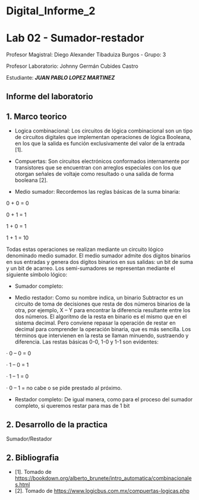 # Digital_Informe_2

# Lab 02 - Sumador-restador

Profesor Magistral: Diego Alexander Tibaduiza Burgos - Grupo: 3

Profesor Laboratorio: Johnny Germán Cubides Castro 

Estudiante: _**JUAN PABLO LOPEZ MARTINEZ**_


## Informe del laboratorio 

## 1. Marco teorico

* Logica combinacional: Los circuitos de lógica combinacional son un tipo de circuitos digitales que implementan operaciones de lógica Booleana, en los que la salida es función exclusivamente del valor de la entrada [1].

* Compuertas: Son circuitos electrónicos conformados internamente por transistores que se encuentran con arreglos especiales con los que otorgan señales de voltaje como resultado o una salida de forma booleana [2].
  
* Medio sumador: Recordemos  las  reglas  básicas  de  la  suma binaria:

0 + 0 = 0 

0 + 1 = 1 

1 + 0 = 1 

1 + 1 = 10 

Todas estas operaciones se realizan mediante un circuito lógico denominado medio sumador. El medio sumador admite dos dígitos binarios en sus entradas y genera dos dígitos binarios en  sus  salidas:  un  bit  de  suma  y  un  bit  de acarreo.  Los  semi-sumadores  se  representan mediante el siguiente símbolo lógico: 


  
* Sumador completo:

* Medio restador: Como su nombre indica, un binario Subtractor es un circuito de toma de decisiones que resta de dos números binarios de la otra, por ejemplo, X – Y para encontrar la diferencia resultante entre los dos números. El algoritmo de la resta en binario es el mismo que en el sistema decimal. Pero conviene repasar la operación de restar en decimal para comprender la operación binaria, que es más sencilla. Los términos que intervienen en la resta se llaman minuendo, sustraendo y diferencia.
Las restas básicas 0-0, 1-0 y 1-1 son evidentes:

· 0 – 0 = 0

· 1 – 0 = 1

· 1 – 1 = 0

· 0 – 1 = no cabe o se pide prestado al próximo.

* Restador completo: De igual manera, como para el proceso del sumador completo, si queremos restar para mas de 1 bit
    
  
## 2. Desarrollo de la practica

Sumador/Restador

## 2. Bibliografia
* [1]. Tomado de https://bookdown.org/alberto_brunete/intro_automatica/combinacionales.html
* [2]. Tomado de https://www.logicbus.com.mx/compuertas-logicas.php


